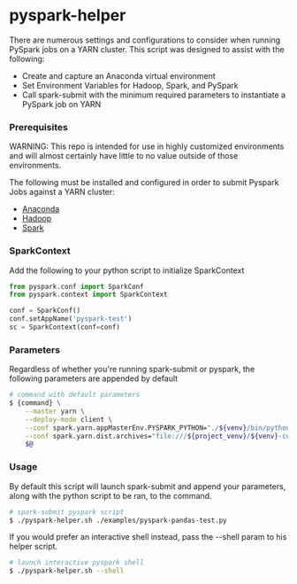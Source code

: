 # pyspark-helper

There are numerous settings and configurations to consider when running PySpark jobs on a YARN cluster. This script was designed to assist with the following:

- Create and capture an Anaconda virtual environment
- Set Environment Variables for Hadoop, Spark, and PySpark
- Call spark-submit with the minimum required parameters to instantiate a PySpark job on YARN

### Prerequisites

WARNING: This repo is intended for use in highly customized environments and will almost certainly have little to no value outside of those environments.

The following must be installed and configured in order to submit Pyspark Jobs against a YARN cluster:

- [Anaconda](https://www.anaconda.com/)
- [Hadoop](https://hadoop.apache.org/)
- [Spark](https://spark.apache.org/)

### SparkContext

Add the following to your python script to initialize SparkContext

```python
from pyspark.conf import SparkConf
from pyspark.context import SparkContext

conf = SparkConf()
conf.setAppName('pyspark-test')
sc = SparkContext(conf=conf)
```

### Parameters

Regardless of whether you're running spark-submit or pyspark, the following parameters are appended by default

```bash
# command with default parameters
$ {command} \
    --master yarn \
    --deploy-mode client \
    --conf spark.yarn.appMasterEnv.PYSPARK_PYTHON="./${venv}/bin/python" \
    --conf spark.yarn.dist.archives="file:///${project_venv}/${venv}-current.zip#${venv}" \
    $@
```

### Usage

By default this script will launch spark-submit and append your parameters, along with the python script to be ran, to the command.

```bash
# spark-submit pyspark script
$ ./pyspark-helper.sh ./examples/pyspark-pandas-test.py
```

If you would prefer an interactive shell instead, pass the --shell param to his helper script.

```bash
# launch interactive pyspark shell
$ ./pyspark-helper.sh --shell
```
